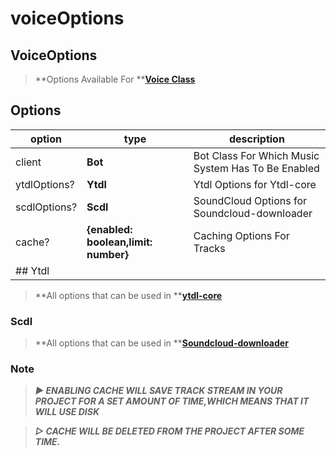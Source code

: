 # voiceOptions

## VoiceOptions

> **Options Available For **[**Voice Class**](../../class/voice.md)

## Options

| option       | type                                 | description                                        |
| ------------ | ------------------------------------ | -------------------------------------------------- |
| client       | **Bot**                              | Bot Class For Which Music System Has To Be Enabled |
| ytdlOptions? | **Ytdl**                             | Ytdl Options for Ytdl-core                         |
| scdlOptions? | **Scdl**                             | SoundCloud Options for Soundcloud-downloader       |
| cache?       | **{enabled: boolean,limit: number}** | Caching Options For Tracks                         |
| ## Ytdl      |                                      |                                                    |

> **All options that can be used in **[**ytdl-core**](https://npmjs.com/ytdl-core)

### Scdl

> **All options that can be used in **[**Soundcloud-downloader**](https://npmjs.com/soundcloud-downloader)

### Note

> _**▶ ENABLING CACHE WILL SAVE TRACK STREAM IN YOUR PROJECT FOR A SET AMOUNT OF TIME,WHICH MEANS THAT IT WILL USE DISK**_

> _**▷ CACHE WILL BE DELETED FROM THE PROJECT AFTER SOME TIME.**_

